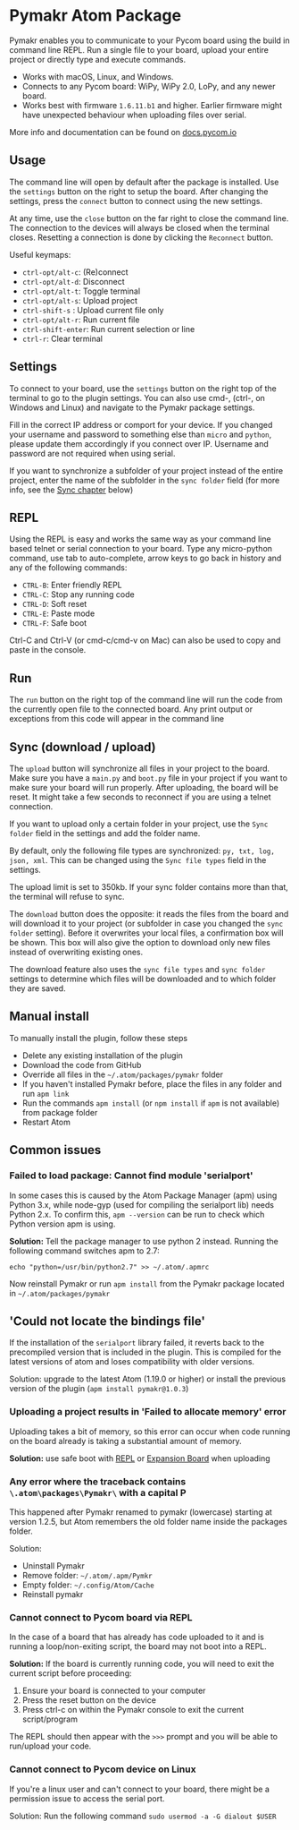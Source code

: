 #  Pymakr Atom Package

Pymakr enables you to communicate to your Pycom board using the build in command line REPL. Run a single file to your board, upload your entire project or directly type and execute commands.

- Works with macOS, Linux, and Windows.
- Connects to any Pycom board: WiPy, WiPy 2.0, LoPy, and any newer board.
- Works best with firmware `1.6.11.b1` and higher. Earlier firmware might have unexpected behaviour when uploading files over serial.

More info and documentation can be found on [docs.pycom.io](https://docs.pycom.io)

## Usage

The command line will open by default after the package is installed. Use the `settings` button on the right to setup the board. After changing the settings, press the `connect` button to connect using the new settings.

At any time, use the `close` button on the far right to close the command line. The connection to the devices will always be closed when the terminal closes. Resetting a connection is done by clicking the `Reconnect` button.

Useful keymaps:

- `ctrl-opt/alt-c`: (Re)connect
- `ctrl-opt/alt-d`: Disconnect
- `ctrl-opt/alt-t`: Toggle terminal
- `ctrl-opt/alt-s`: Upload project
- `ctrl-shift-s`  : Upload current file only
- `ctrl-opt/alt-r`: Run current file
- `ctrl-shift-enter`: Run current selection or line
- `ctrl-r`: Clear terminal

## Settings

To connect to your board, use the `settings` button on the right top of the terminal to go to the plugin settings. You can also use cmd-, (ctrl-, on Windows and Linux) and navigate to the Pymakr package settings.

Fill in the correct IP address or comport for your device. If you changed your username and password to something else than `micro` and `python`, please update them accordingly if you connect over IP. Username and password are not required when using serial.

If you want to synchronize a subfolder of your project instead of the entire project, enter the name of the subfolder in the `sync folder` field (for more info, see the [Sync chapter](#sync-download--upload) below)

## REPL

Using the REPL is easy and works the same way as your command line based telnet or serial connection to your board. Type any micro-python command, use tab to auto-complete, arrow keys to go back in history and any of the following commands:
- `CTRL-B`: Enter friendly REPL
- `CTRL-C`: Stop any running code
- `CTRL-D`: Soft reset
- `CTRL-E`: Paste mode
- `CTRL-F`: Safe boot

Ctrl-C and Ctrl-V (or cmd-c/cmd-v on Mac) can also be used to copy and paste in the console.

## Run

The `run` button on the right top of the command line will run the code from the currently open file to the connected board. Any print output or exceptions from this code will appear in the command line

## Sync (download / upload)

The `upload` button will synchronize all files in your project to the board. Make sure you have a `main.py` and `boot.py` file in your project if you want to make sure your board will run properly. After uploading, the board will be reset. It might take a few seconds to reconnect if you are using a telnet connection.

If you want to upload only a certain folder in your project, use the `Sync folder` field in the settings and add the folder name.

By default, only the following file types are synchronized: `py, txt, log, json, xml`. This can be changed using the `Sync file types` field in the settings.

The upload limit is set to 350kb. If your sync folder contains more than that, the terminal will refuse to sync.

The `download` button does the opposite: it reads the files from the board and will download it to your project (or subfolder in case you changed the `sync folder` setting). Before it overwrites your local files, a confirmation box will be shown. This box will also give the option to download only new files instead of overwriting existing ones.

The download feature also uses the `sync file types` and `sync folder` settings to determine which files will be downloaded and to which folder they are saved.

## Manual install

To manually install the plugin, follow these steps
- Delete any existing installation of the plugin
- Download the code from GitHub
- Override all files in the `~/.atom/packages/pymakr` folder
- If you haven't installed Pymakr before, place the files in any folder and run `apm link`
- Run the commands `apm install` (or `npm install` if `apm` is not available) from package folder
- Restart Atom

## Common issues

### Failed to load package: Cannot find module 'serialport'

In some cases this is caused by the Atom Package Manager (apm) using Python 3.x, while node-gyp (used for compiling the serialport lib) needs Python 2.x. To confirm this, `apm --version` can be run to check which Python version apm is using.

**Solution:** Tell the package manager to use python 2 instead. Running the following command switches apm to 2.7:

`echo "python=/usr/bin/python2.7" >> ~/.atom/.apmrc`

Now reinstall Pymakr or run `apm install` from the Pymakr package located in `~/.atom/packages/pymakr`

## 'Could not locate the bindings file'

If the installation of the `serialport` library failed, it reverts back to the precompiled version that is included in the plugin. This is compiled for the latest versions of atom and loses compatibility with older versions.

Solution: upgrade to the latest Atom (1.19.0 or higher) or install the previous version of the plugin (`apm install pymakr@1.0.3`)

### Uploading a project results in 'Failed to allocate memory' error

Uploading takes a bit of memory, so this error can occur when code running on the board already is taking a substantial amount of memory.

**Solution:** use safe boot with [REPL](https://docs.pycom.io/gettingstarted/programming/repl) or [Expansion Board](https://docs.pycom.io/product-info/boards/expansion3) when uploading

### Any error where the traceback contains `\.atom\packages\Pymakr\` with a capital P

This happened after Pymakr renamed to pymakr (lowercase) starting at version 1.2.5, but Atom remembers the old folder name inside the packages folder.

Solution:
- Uninstall Pymakr
- Remove folder: `~/.atom/.apm/Pymkr`
- Empty folder: `~/.config/Atom/Cache`
- Reinstall pymakr

### Cannot connect to Pycom board via REPL

In the case of a board that has already has code uploaded to it and is running a loop/non-exiting script, the board may not boot into a REPL.

**Solution:** If the board is currently running code, you will need to exit the current script before proceeding:

1. Ensure your board is connected to your computer
2. Press the reset button on the device
3. Press ctrl-c on within the Pymakr console to exit the current script/program

The REPL should then appear with the `>>>` prompt and you will be able to run/upload your code.

### Cannot connect to Pycom device on Linux

If you're a linux user and can't connect to your board, there might be a permission issue to access the serial port.

Solution:
Run the following command
`sudo usermod -a -G dialout $USER`
